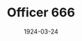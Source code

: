 ---
title: Officer 666
date: 1924-03-24
closing_date: 
layout: productions
featured_image: 
image_caption:
image_credit:
playbill:
category:
Theatre: Theatre Jacksonville
cast:
  Ryan:
    - Charles Johnston
  Alfred Wilson:
    - E.S. Beauchamp-Nobbs
  Sadie Small:
    - Elizabeth Meacham
  Travers Gladwin:
    - Francis Greenwood
  Police Captain Stone:
    - Frank Dearing
  Mrs. Burton:
    - Gertrude F. Jacobi
  Kearney:
    - Gordon McCauley
  Whitney Barnes:
    - J.B. Lucy
  Michael Philan:
    - J.C. Brown
  Patrolman:
    - M. Claude Kennedy
  Watkins:
    - Marshall Yenawine
  Helen Burton:
    - Marye Rankin
  Bateato:
  - Ted Silber
crew:
  Director:
    - Harrison Gibbs Prentice
  Scene Arrangement:
    - Mrs. Fred Mullikin
    - Mrs. Lee Guest

external_links:
---